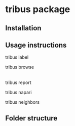 # tribus package

## Installation

## Usage instructions

tribus label <options> <paths>

tribus browse <option> <paths>

tribus report <options> <paths>

tribus napari <options> <paths>

tribus neighbors <options> <paths>

## Folder structure
